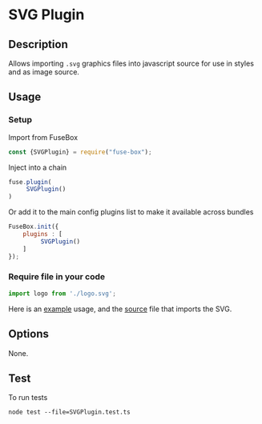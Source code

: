 # SVG Plugin

## Description
Allows  importing `.svg` graphics files into javascript source for use in styles and as image source.

## Usage

### Setup
Import from FuseBox

```js
const {SVGPlugin} = require("fuse-box");
```

Inject into a chain

```js
fuse.plugin(
     SVGPlugin()
)
```

Or add it to the main config plugins list to make it available across bundles

```js
FuseBox.init({
    plugins : [
         SVGPlugin()
    ]
});
```

### Require file in your code

```js
import logo from './logo.svg';
```

Here is an [example](https://github.com/fuse-box/react-example/blob/master/fuse.js) usage, and the [source](https://github.com/fuse-box/react-example/blob/master/src/App.jsx#L10) file that imports the SVG.

## Options
None.

## Test
To run tests
```
node test --file=SVGPlugin.test.ts
```
